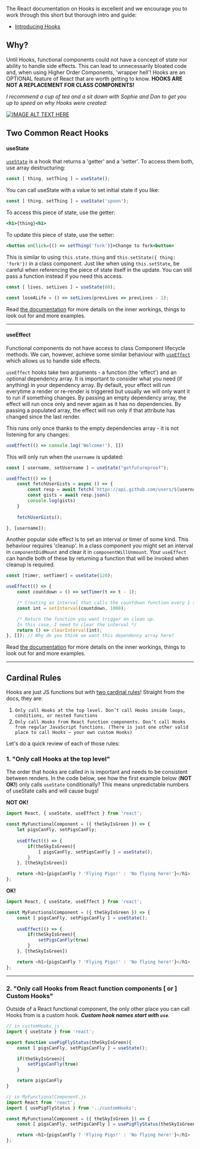 The React documentation on Hooks is excellent and we encourage you to work through this short but thorough intro and guide:
- [Introducing Hooks](https://reactjs.org/docs/hooks-intro.html)

## Why?
Until Hooks, functional components could not have a concept of state nor ability to handle side effects. This can lead to unnecessarily bloated code and, when using Higher Order Components, 'wrapper hell'! Hooks are an OPTIONAL feature of React that are worth getting to know. **HOOKS ARE NOT A REPLACEMENT FOR CLASS COMPONENTS!**

_I recommend a cup of tea and a sit down with Sophie and Dan to get you up to speed on why Hooks were created:_

[![IMAGE ALT TEXT HERE](https://img.youtube.com/vi/dpw9EHDh2bM/0.jpg)](https://www.youtube.com/watch?v=dpw9EHDh2bM)


## Two Common React Hooks
#### useState
[`useState`](https://reactjs.org/docs/hooks-state.html) is a hook that returns a 'getter' and a 'setter'. To access them both, use array destructuring:
```js
const [ thing, setThing ] = useState();
```
You can call useState with a value to set initial state if you like:
```js
const [ thing, setThing ] = useState('spoon');
```
To access this piece of state, use the getter:
``` jsx
<h1>{thing}<h1>
```
To update this piece of state, use the setter:
``` jsx
<button onClick={() => setThing('fork')}>Change to fork<button>
```

This is similar to using `this.state.thing` and `this.setState({ thing: 'fork'})` in a class component. Just like when using `this.setState`, be careful when referencing the piece of state itself in the update. You can still pass a function instead if you need this access.
```js
const [ lives, setLives ] = useState(60);

const loseALife = () => setLives(prevLives => prevLives - 1);
```
Read [the documentation](https://reactjs.org/docs/hooks-state.html) for more details on the inner workings, things to look out for and more examples.
***
#### useEffect
Functional components do not have access to class Component lifecycle methods. We can, however, achieve some similar behaviour with [`useEffect`](https://reactjs.org/docs/hooks-effect.html) which allows us to handle side effects.

`useEffect` hooks take two arguments - a function (the 'effect') and an optional dependency array. It is important to consider what you need (if anything) in your dependency array. By default, your effect will run everytime a render or re-render is triggered but usually we will only want it to run if something changes. By passing an empty dependency array, the effect will run once only and never again as it has no dependencies. By passing a populated array, the effect will run only if that attribute has changed since the last render.

This runs only once thanks to the empty dependencies array - it is not listening for any changes:
```js
useEffect(() => console.log('Welcome!'), [])
```

This will only run when the `username` is updated:
```js
const [ username, setUsername ] = useState("getfutureproof");

useEffect(() => {
    const fetchUserGists = async () => {
        const resp = await fetch(`https://api.github.com/users/${username}/gists`)
        const gists = await resp.json()
        console.log(gists)
    }
    
    fetchUserGists();

}, [username]); 
```

Another popular side effect is to set an interval or timer of some kind. This behaviour requires 'cleanup'. In a class component you might set an interval in `componentDidMount` and clear it in `componentWillUnmount`. Your `useEffect` can handle both of these by returning a function that will be invoked when cleanup is required.

```js
const [timer, setTimer] = useState(120);

useEffect(() => {
    const countdown = () => setTimer(t => t - 1);

    /* Creating an interval that calls the countdown function every 1 second (1000ms)*/
    const int = setInterval(countdown, 1000);

    /* Return the function you want trigger on clean up.
    In this case, I need to clear the interval */
    return () => clearInterval(int);
}, []); // Why do you think we want this dependency array here?

```

Read [the documentation](https://reactjs.org/docs/hooks-effect.html) for more details on the inner workings, things to look out for and more examples.

***

## Cardinal Rules
Hooks are just JS functions but with [two cardinal rules](https://reactjs.org/docs/hooks-rules.html)! Straight from the docs, they are:
1. `Only call Hooks at the top level. Don’t call Hooks inside loops, conditions, or nested functions`
2. `Only call Hooks from React function components. Don’t call Hooks from regular JavaScript functions. (There is just one other valid place to call Hooks — your own custom Hooks)`


Let's do a quick review of each of those rules:

### 1. "Only call Hooks at the top level"
The order that hooks are called in is important and needs to be consistent between renders. In the code below, see how the first example below (**NOT OK!**) only calls `useState` conditionally? This means unpredictable numbers of useState calls and will cause bugs!

**NOT OK!**
```js
import React, { useState, useEffect } from 'react';

const MyFunctionalComponent = ({ theSkyIsGreen }) => {
    let pigsCanFly, setPigsCanFly;
    
    useEffect(() => {
        if(theSkyIsGreen){
            [ pigsCanFly, setPigsCanFly ] = useState();
        }
    }, [theSkyIsGreen])

    return <h1>{pigsCanFly ? 'Flying Pigs!' : 'No flying here!'}</h1>
};
```


**OK!**
```js
import React, { useState, useEffect } from 'react';

const MyFunctionalComponent = ({ theSkyIsGreen }) => {
    const [ pigsCanFly, setPigsCanFly ] = useState();
    
    useEffect(() => {
        if(theSkyIsGreen){
            setPigsCanFly(true)
        }
    }, [theSkyIsGreen])

    return <h1>{pigsCanFly ? 'Flying Pigs!' : 'No flying here!'}</h1>
};
```
***
### 2. "Only call Hooks from React function components [ or ] Custom Hooks"
Outside of a React functional component, the only other place you can call Hooks from is a custom hook. ***Custom hook names start with `use`**.*

```js
// in customHooks.js
import { useState } from 'react';

export function usePigFlyStatus(theSkyIsGreen){
    const [ pigsCanFly, setPigsCanFly ] = useState();

    if(theSkyIsGreen){
        setPigsCanFly(true)
    }

    return pigsCanFly
}

// in MyFunctionalComponent.js
import React from 'react';
import { usePigFlyStatus } from '../customHooks';

const MyFunctionalComponent = ({ theSkyIsGreen }) => {
    const [ pigsCanFly, setPigsCanFly ] = usePigFlyStatus(theSkyIsGreen);

    return <h1>{pigsCanFly ? 'Flying Pigs!' : 'No flying here!'}</h1>
};

```